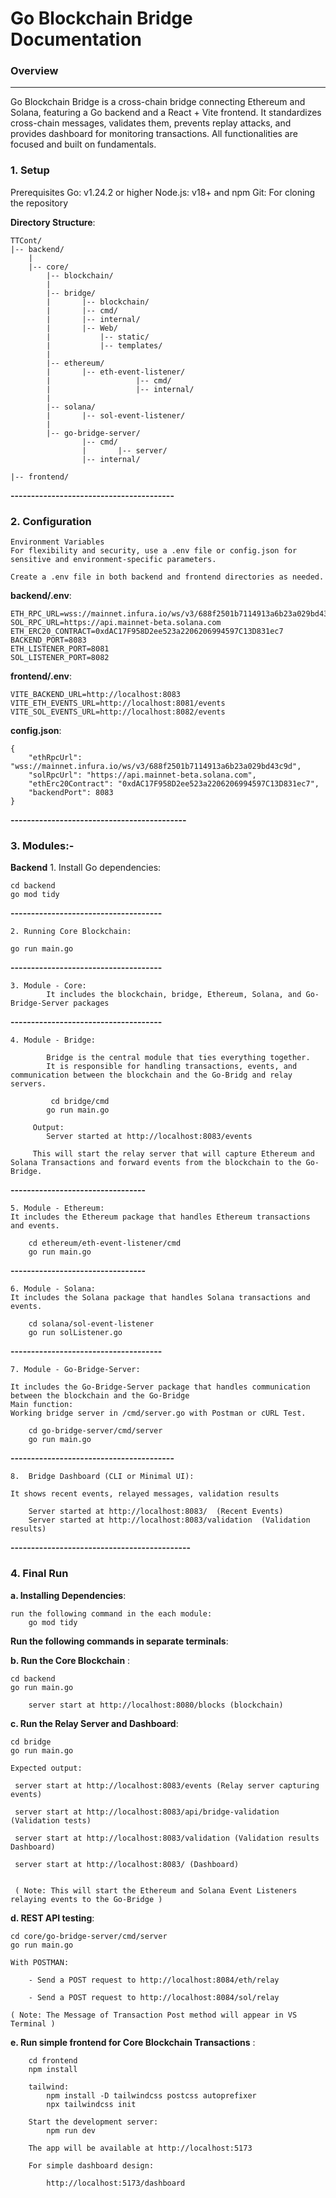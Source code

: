 Go Blockchain Bridge Documentation
=====================================

### Overview
--------
Go Blockchain Bridge is a cross-chain bridge connecting Ethereum and Solana, featuring a Go backend and a React + Vite frontend. It standardizes cross-chain messages, validates them, prevents replay attacks, and provides dashboard for monitoring transactions. All functionalities are focused and built on fundamentals.

### 1. Setup
Prerequisites
Go: v1.24.2 or higher
Node.js: v18+ and npm
Git: For cloning the repository

 **Directory Structure**:
  
    TTCont/
    |-- backend/
        |
        |-- core/
            |-- blockchain/ 
            |
            |-- bridge/ 
            |       |-- blockchain/
            |       |-- cmd/
            |       |-- internal/   
            |       |-- Web/ 
            |           |-- static/
            |           |-- templates/ 
            |
            |-- ethereum/
            |       |-- eth-event-listener/
            |                   |-- cmd/
            |                   |-- internal/
            |
            |-- solana/
            |       |-- sol-event-listener/
            |     
            |-- go-bridge-server/
                    |-- cmd/ 
                    |       |-- server/
                    |-- internal/

    |-- frontend/


**----------------------------------------**

### 2. Configuration
    Environment Variables
    For flexibility and security, use a .env file or config.json for sensitive and environment-specific parameters.

    Create a .env file in both backend and frontend directories as needed.

**backend/.env**:

    ETH_RPC_URL=wss://mainnet.infura.io/ws/v3/688f2501b7114913a6b23a029bd43c9d
    SOL_RPC_URL=https://api.mainnet-beta.solana.com
    ETH_ERC20_CONTRACT=0xdAC17F958D2ee523a2206206994597C13D831ec7
    BACKEND_PORT=8083
    ETH_LISTENER_PORT=8081
    SOL_LISTENER_PORT=8082

**frontend/.env**:

    VITE_BACKEND_URL=http://localhost:8083
    VITE_ETH_EVENTS_URL=http://localhost:8081/events
    VITE_SOL_EVENTS_URL=http://localhost:8082/events
    
**config.json**:

    {
        "ethRpcUrl": "wss://mainnet.infura.io/ws/v3/688f2501b7114913a6b23a029bd43c9d",
        "solRpcUrl": "https://api.mainnet-beta.solana.com",
        "ethErc20Contract": "0xdAC17F958D2ee523a2206206994597C13D831ec7",
        "backendPort": 8083
    }

**-------------------------------------------**

### 3. Modules:-
**Backend**
    1. Install Go dependencies:
    
    cd backend
    go mod tidy

**-------------------------------------**

    2. Running Core Blockchain:

    go run main.go

**-------------------------------------**

    3. Module - Core:
            It includes the blockchain, bridge, Ethereum, Solana, and Go-Bridge-Server packages
    
**-------------------------------------**

    4. Module - Bridge:

            Bridge is the central module that ties everything together.
            It is responsible for handling transactions, events, and communication between the blockchain and the Go-Bridg and relay servers.

             cd bridge/cmd
            go run main.go

         Output: 
            Server started at http://localhost:8083/events

         This will start the relay server that will capture Ethereum and Solana Transactions and forward events from the blockchain to the Go-Bridge.
    
**---------------------------------**

    5. Module - Ethereum:
    It includes the Ethereum package that handles Ethereum transactions and events.

        cd ethereum/eth-event-listener/cmd
        go run main.go

**---------------------------------**

    6. Module - Solana:
    It includes the Solana package that handles Solana transactions and events.

        cd solana/sol-event-listener
        go run solListener.go

**-------------------------------------**

    7. Module - Go-Bridge-Server:

    It includes the Go-Bridge-Server package that handles communication between the blockchain and the Go-Bridge
    Main function: 
    Working bridge server in /cmd/server.go with Postman or cURL Test.

        cd go-bridge-server/cmd/server
        go run main.go

**----------------------------------------**

    8.  Bridge Dashboard (CLI or Minimal UI):

    It shows recent events, relayed messages, validation results
    
        Server started at http://localhost:8083/  (Recent Events)
        Server started at http://localhost:8083/validation  (Validation results)

**--------------------------------------------**

### 4. Final Run
 
**a. Installing Dependencies**:

    run the following command in the each module:
        go mod tidy

 
**Run the following commands in separate terminals**:

**b. Run the Core Blockchain** :

    cd backend
    go run main.go

        server start at http://localhost:8080/blocks (blockchain)

**c. Run the Relay Server and Dashboard**:

    cd bridge
    go run main.go

    Expected output:
    
     server start at http://localhost:8083/events (Relay server capturing events)

     server start at http://localhost:8083/api/bridge-validation (Validation tests)

     server start at http://localhost:8083/validation (Validation results Dashboard)

     server start at http://localhost:8083/ (Dashboard)


     ( Note: This will start the Ethereum and Solana Event Listeners relaying events to the Go-Bridge )

**d. REST API testing**:


    cd core/go-bridge-server/cmd/server
    go run main.go

    With POSTMAN:

        - Send a POST request to http://localhost:8084/eth/relay

        - Send a POST request to http://localhost:8084/sol/relay

    ( Note: The Message of Transaction Post method will appear in VS Terminal )


**e. Run simple frontend for Core Blockchain Transactions** :

        cd frontend
        npm install
        
        tailwind:
            npm install -D tailwindcss postcss autoprefixer
            npx tailwindcss init

        Start the development server:
            npm run dev

        The app will be available at http://localhost:5173

        For simple dashboard design:

            http://localhost:5173/dashboard
